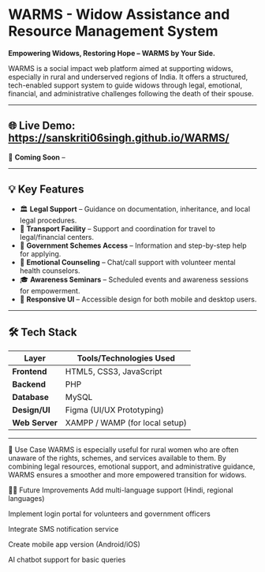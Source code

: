 # WARMS - Widow Assistance and Resource Management System

**Empowering Widows, Restoring Hope – WARMS by Your Side.**

WARMS is a social impact web platform aimed at supporting widows, especially in rural and underserved regions of India. It offers a structured, tech-enabled support system to guide widows through legal, emotional, financial, and administrative challenges following the death of their spouse.

---

## 🌐 Live Demo: https://sanskriti06singh.github.io/WARMS/

🚧 **Coming Soon** – 

---

## 💡 Key Features

- 🏛️ **Legal Support** – Guidance on documentation, inheritance, and local legal procedures.
- 🚕 **Transport Facility** – Support and coordination for travel to legal/financial centers.
- 📑 **Government Schemes Access** – Information and step-by-step help for applying.
- 💬 **Emotional Counseling** – Chat/call support with volunteer mental health counselors.
- 🎓 **Awareness Seminars** – Scheduled events and awareness sessions for empowerment.
- 📱 **Responsive UI** – Accessible design for both mobile and desktop users.

---

## 🛠️ Tech Stack

| Layer         | Tools/Technologies Used         |
|---------------|----------------------------------|
| **Frontend**  | HTML5, CSS3, JavaScript          |
| **Backend**   | PHP                              |
| **Database**  | MySQL                            |
| **Design/UI** | Figma (UI/UX Prototyping)        |
| **Web Server**| XAMPP / WAMP (for local setup)   |

---

📌 Use Case
WARMS is especially useful for rural women who are often unaware of the rights, schemes, and services available to them. By combining legal resources, emotional support, and administrative guidance, WARMS ensures a smoother and more empowered transition for widows.

🙋‍♀️ Future Improvements
 Add multi-language support (Hindi, regional languages)

 Implement login portal for volunteers and government officers

 Integrate SMS notification service

 Create mobile app version (Android/iOS)

 AI chatbot support for basic queries
